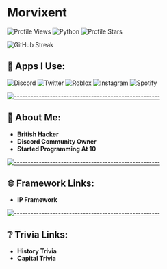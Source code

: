 # Morvixent

![Profile Views](https://komarev.com/ghpvc/?username=Morvixent) ![Python](https://img.shields.io/badge/Python-3.9-blue?logo=python&logoColor=white)
<img src="https://img.shields.io/badge/dynamic/json?&label=Total%20Stars&color=bb2527&style=flat&style=for-the-badge&query=%24.stars&url=https://api.github-star-counter.workers.dev/user/Morvixent" alt="Profile Stars"></a>

![GitHub Streak](https://github-readme-streak-stats.herokuapp.com?user=Morvixent&theme=dark)



## 💬 Apps I Use:

![Discord](https://img.shields.io/badge/Discord-7289DA?style=for-the-badge&logo=discord&logoColor=white)
![Twitter](https://img.shields.io/badge/Twitter-1DA1F2?style=for-the-badge&logo=twitter&logoColor=white)
![Roblox](https://img.shields.io/badge/Roblox-3076D6?style=for-the-badge&logo=roblox&logoColor=white)
![Instagram](https://img.shields.io/badge/Instagram-E4405F?style=for-the-badge&logo=instagram&logoColor=white)
![Spotify](https://img.shields.io/badge/Spotify-1DB954?style=for-the-badge&logo=spotify&logoColor=white)




[![-----------------------------------------------------](
https://raw.githubusercontent.com/andreasbm/readme/master/assets/lines/aqua.png)](https://github.com/Kek5chen?tab=repositories)</br>

## 📝 About Me:


- **British Hacker**
- **Discord Community Owner**
- **Started Programming At 10**


[![-----------------------------------------------------](
https://raw.githubusercontent.com/andreasbm/readme/master/assets/lines/aqua.png)](https://github.com/Kek5chen?tab=repositories)</br>




## 🌐 Framework Links:


- **IP Framework**   




[![-----------------------------------------------------](
https://raw.githubusercontent.com/andreasbm/readme/master/assets/lines/aqua.png)](https://github.com/Kek5chen?tab=repositories)</br>




## ❔ Trivia Links:


- **History Trivia**
- **Capital Trivia** 

